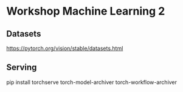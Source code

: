 # Workshop Machine Learning 2

## Datasets
https://pytorch.org/vision/stable/datasets.html

## Serving
pip install torchserve torch-model-archiver torch-workflow-archiver
